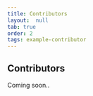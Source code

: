 ```yaml
---
title: Contributors
layout:  null
tab: true
order: 2
tags: example-contributor
---
```


## Contributors

Coming soon..